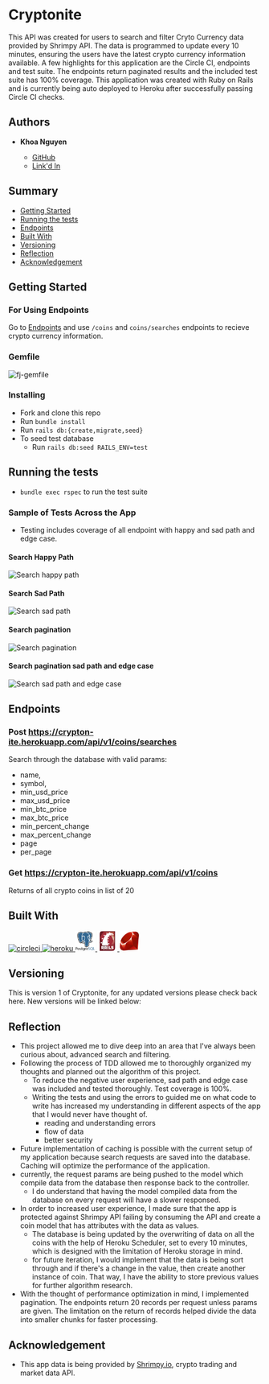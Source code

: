 # Cryptonite

  This API was created for users to search and filter Cryto Currency data provided by Shrimpy API. The data is programmed to update every 10 minutes, ensuring the users have the latest crypto currency information available. A few highlights for this application are the Circle CI, endpoints and test suite. The endpoints return paginated results and the included test suite has 100% coverage. 
This application was created with Ruby on Rails and is currently being auto deployed to Heroku after successfully passing Circle CI checks.
  
## Authors
    
  - **Khoa Nguyen** 
  
    - [GitHub](https://github.com/omegaeye)
    - [Link'd In](https://www.linkedin.com/in/khoa-n323)
    
## Summary

  - [Getting Started](#getting-started)
  - [Running the tests](#running-the-tests)
  - [Endpoints](#endpoints)
  - [Built With](#built-with)
  - [Versioning](#versioning)
  - [Reflection](#reflection)
  - [Acknowledgement](#acknowledgement)

## Getting Started

### For Using Endpoints

Go to [Endpoints](#endpoints) and use `/coins` and `coins/searches` endpoints to recieve crypto currency information.

### Gemfile
![fj-gemfile](https://user-images.githubusercontent.com/46826902/120928594-7b443000-c6a2-11eb-9007-3a0f11408cb5.png)

### Installing

- Fork and clone this repo
- Run `bundle install`
- Run `rails db:{create,migrate,seed}`
- To seed test database
  - Run `rails db:seed RAILS_ENV=test`

## Running the tests

- `bundle exec rspec` to run the test suite

### Sample of Tests Across the App
  
  - Testing includes coverage of all endpoint with happy and sad path and edge case.

#### Search Happy Path

![Search happy path](https://user-images.githubusercontent.com/46826902/120930053-e1cc4c80-c6a8-11eb-8979-7baade5b3e86.png)


#### Search Sad Path

![Search sad path](https://user-images.githubusercontent.com/46826902/120930155-64550c00-c6a9-11eb-96c8-f2a0fb2b4944.png)

#### Search pagination

![Search pagination](https://user-images.githubusercontent.com/46826902/120933019-80f74100-c6b5-11eb-9591-f179f347f1e3.png)

#### Search pagination sad path and edge case

![Search sad path and edge case](https://user-images.githubusercontent.com/46826902/120932963-31b11080-c6b5-11eb-9b51-c5065edebec3.png)

## Endpoints

### Post https://crypton-ite.herokuapp.com/api/v1/coins/searches
Search through the database with valid params: 
  - name, 
  - symbol, 
  - min_usd_price 
  - max_usd_price 
  - min_btc_price 
  - max_btc_price 
  - min_percent_change 
  - max_percent_change
  - page
  - per_page

### Get https://crypton-ite.herokuapp.com/api/v1/coins
Returns of all crypto coins in list of 20

## Built With

<p align="left"> <a href="https://circleci.com" target="_blank"> <img src="https://www.vectorlogo.zone/logos/circleci/circleci-icon.svg" alt="circleci" width="40" height="40"/> </a> <a href="https://heroku.com" target="_blank"> <img src="https://www.vectorlogo.zone/logos/heroku/heroku-icon.svg" alt="heroku" width="40" height="40"/> </a> <a href="https://www.postgresql.org" target="_blank"> <img src="https://raw.githubusercontent.com/devicons/devicon/master/icons/postgresql/postgresql-original-wordmark.svg" alt="postgresql" width="40" height="40"/> </a> <a href="https://rubyonrails.org" target="_blank"> <img src="https://raw.githubusercontent.com/devicons/devicon/master/icons/rails/rails-original-wordmark.svg" alt="rails" width="40" height="40"/> </a> <a href="https://www.ruby-lang.org/en/" target="_blank"> <img src="https://raw.githubusercontent.com/devicons/devicon/master/icons/ruby/ruby-original.svg" alt="ruby" width="40" height="40"/> </a> </p>

## Versioning

This is version 1 of Cryptonite, for any updated versions please check back here. New versions will be linked below:

    
## Reflection 
  - This project allowed me to dive deep into an area that I've always been curious about, advanced search and filtering. 
  - Following the process of TDD allowed me to thoroughly organized my thoughts and planned out the algorithm of this project.
    - To reduce the negative user experience, sad path and edge case was included and tested thoroughly. Test coverage is 100%.
    - Writing the tests and using the errors to guided me on what code to write has increased my understanding in different aspects of the app that I would never have thought of. 
      - reading and understanding errors
      - flow of data
      - better security   
  - Future implementation of caching is possible with the current setup of my application because search requests are saved into the database. Caching will optimize the performance of the application. 
  - currently, the request params are being pushed to the model which compile data from the database then response back to the controller.
    - I do understand that having the model compiled data from the database on every request will have a slower responsed.
  - In order to increased user experience, I made sure that the app is protected against Shrimpy API failing by consuming the API and create a coin model that has attributes with the data as values.
    - The database is being updated by the overwriting of data on all the coins with the help of Heroku Scheduler, set to every 10 minutes, which is designed with the limitation of Heroku storage in mind.
    - for future iteration, I would implement that the data is being sort through and if there's a change in the value, then create another instance of coin. That way, I have the ability to store previous values for further algorithm research.
  - With the thought of performance optimization in mind, I implemented pagination. The endpoints return 20 records per request unless params are given. The limitation on the return of records helped divide the data into smaller chunks for faster processing.

## Acknowledgement

  - This app data is being provided by [Shrimpy.io](https://dev-api.shrimpy.io), crypto trading and market data API.
